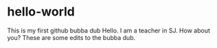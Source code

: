 # hello-world
This is my first github bubba dub
Hello. I am a teacher in SJ. How about you? These are some edits to the bubba dub.
